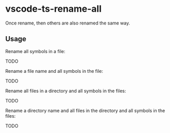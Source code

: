 # vscode-ts-rename-all

Once rename, then others are also renamed the same way.

## Usage

Rename all symbols in a file:

TODO

Rename a file name and all symbols in the file:

TODO

Rename all files in a directory and all symbols in the files:

TODO

Rename a directory name and all files in the directory and all symbols in the files:

TODO

